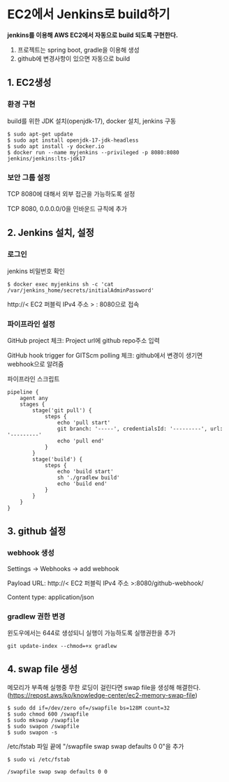 # EC2에서 Jenkins로 build하기

**jenkins를 이용해 AWS EC2에서 자동으로 build 되도록 구현한다.**

1. 프로젝트는 spring boot, gradle을 이용해 생성
2. github에 변경사항이 있으면 자동으로 build

## 1. EC2생성

### 환경 구현

build를 위한 JDK 설치(openjdk-17), docker 설치, jenkins 구동

```
$ sudo apt-get update
$ sudo apt install openjdk-17-jdk-headless
$ sudo apt install -y docker.io
$ docker run --name myjenkins --privileged -p 8080:8080 jenkins/jenkins:lts-jdk17
```

### 보안 그룹 설정

TCP 8080에 대해서 외부 접근을 가능하도록 설정

TCP 8080, 0.0.0.0/0을 인바운드 규칙에 추가

## 2. Jenkins 설치, 설정

### 로그인

jenkins 비밀번호 확인

```
$ docker exec myjenkins sh -c 'cat /var/jenkins_home/secrets/initialAdminPassword' 
```

http://< EC2 퍼블릭 IPv4 주소 > : 8080으로 접속

### 파이프라인 설정

GitHub project 체크: Project url에 github repo주소 입력

GitHub hook trigger for GITScm polling 체크: github에서 변경이 생기면 webhook으로 알려줌

파이프라인 스크립트

```shell
pipeline {
    agent any
    stages {
        stage('git pull') {
            steps {
                echo 'pull start'
                git branch: '-----', credentialsId: '---------', url: '---------'
                echo 'pull end'
            }
        }
        stage('build') {
            steps {
                echo 'build start'
                sh './gradlew build'
                echo 'build end'
            }
        }
    }
}
```

## 3. github 설정

### webhook 생성

Settings -> Webhooks -> add webhook

Payload URL: http://< EC2 퍼블릭 IPv4 주소 >:8080/github-webhook/

Content type: application/json

### gradlew 권한 변경

윈도우에서는 644로 생성되니 실행이 가능하도록 실행권한을 추가

```
git update-index --chmod=+x gradlew
```

## 4. swap file 생성

메모리가 부족해 실행중 무한 로딩이 걸린다면 swap file을 생성해 해결한다. (https://repost.aws/ko/knowledge-center/ec2-memory-swap-file)

```
$ sudo dd if=/dev/zero of=/swapfile bs=128M count=32
$ sudo chmod 600 /swapfile
$ sudo mkswap /swapfile
$ sudo swapon /swapfile
$ sudo swapon -s
```

/etc/fstab 파일 끝에 "/swapfile swap swap defaults 0 0"을 추가

```
$ sudo vi /etc/fstab

/swapfile swap swap defaults 0 0
```
